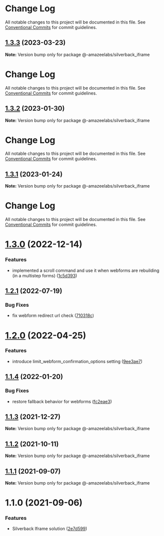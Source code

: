 # Change Log

All notable changes to this project will be documented in this file. See
[Conventional Commits](https://conventionalcommits.org) for commit guidelines.

## [1.3.3](https://github.com/AmazeeLabs/silverback-mono/compare/@-amazeelabs/silverback_iframe@1.3.2...@-amazeelabs/silverback_iframe@1.3.3) (2023-03-23)

**Note:** Version bump only for package @-amazeelabs/silverback_iframe

# Change Log

All notable changes to this project will be documented in this file. See
[Conventional Commits](https://conventionalcommits.org) for commit guidelines.

## [1.3.2](https://github.com/AmazeeLabs/silverback-mono/compare/@-amazeelabs/silverback_iframe@1.3.1...@-amazeelabs/silverback_iframe@1.3.2) (2023-01-30)

**Note:** Version bump only for package @-amazeelabs/silverback_iframe

# Change Log

All notable changes to this project will be documented in this file. See
[Conventional Commits](https://conventionalcommits.org) for commit guidelines.

## [1.3.1](https://github.com/AmazeeLabs/silverback-mono/compare/@-amazeelabs/silverback_iframe@1.3.0...@-amazeelabs/silverback_iframe@1.3.1) (2023-01-24)

**Note:** Version bump only for package @-amazeelabs/silverback_iframe

# Change Log

All notable changes to this project will be documented in this file. See
[Conventional Commits](https://conventionalcommits.org) for commit guidelines.

# [1.3.0](https://github.com/AmazeeLabs/silverback-mono/compare/@-amazeelabs/silverback_iframe@1.2.1...@-amazeelabs/silverback_iframe@1.3.0) (2022-12-14)

### Features

- implemented a scroll command and use it when webforms are rebuilding (in a
  multistep forms)
  ([1c5d393](https://github.com/AmazeeLabs/silverback-mono/commit/1c5d393494544507c39fb9f1ebe300042c95a957))

## [1.2.1](https://github.com/AmazeeLabs/silverback-mono/compare/@-amazeelabs/silverback_iframe@1.2.0...@-amazeelabs/silverback_iframe@1.2.1) (2022-07-19)

### Bug Fixes

- fix webform redirect url check
  ([710318c](https://github.com/AmazeeLabs/silverback-mono/commit/710318c97dea7c7b024fe710c7797c9984e832db))

# [1.2.0](https://github.com/AmazeeLabs/silverback-mono/compare/@-amazeelabs/silverback_iframe@1.1.4...@-amazeelabs/silverback_iframe@1.2.0) (2022-04-25)

### Features

- introduce limit_webform_confirmation_options setting
  ([9ee3ae7](https://github.com/AmazeeLabs/silverback-mono/commit/9ee3ae77d548c506d6c1907401248d30b6c06e86))

## [1.1.4](https://github.com/AmazeeLabs/silverback-mono/compare/@-amazeelabs/silverback_iframe@1.1.3...@-amazeelabs/silverback_iframe@1.1.4) (2022-01-20)

### Bug Fixes

- restore fallback behavior for webforms
  ([fc2eae3](https://github.com/AmazeeLabs/silverback-mono/commit/fc2eae34a49a06749d603763d1a66d0123ba1c6a))

## [1.1.3](https://github.com/AmazeeLabs/silverback-mono/compare/@-amazeelabs/silverback_iframe@1.1.2...@-amazeelabs/silverback_iframe@1.1.3) (2021-12-27)

**Note:** Version bump only for package @-amazeelabs/silverback_iframe

## [1.1.2](https://github.com/AmazeeLabs/silverback-mono/compare/@-amazeelabs/silverback_iframe@1.1.1...@-amazeelabs/silverback_iframe@1.1.2) (2021-10-11)

**Note:** Version bump only for package @-amazeelabs/silverback_iframe

## [1.1.1](https://github.com/AmazeeLabs/silverback-mono/compare/@-amazeelabs/silverback_iframe@1.1.0...@-amazeelabs/silverback_iframe@1.1.1) (2021-09-07)

**Note:** Version bump only for package @-amazeelabs/silverback_iframe

# 1.1.0 (2021-09-06)

### Features

- Silverback Iframe solution
  ([2e7d599](https://github.com/AmazeeLabs/silverback-mono/commit/2e7d599c774341404081fcc0dc5001c9caaa0fa0))
